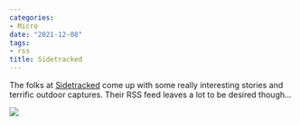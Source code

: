 ```yaml
---
categories:
- Micro
date: "2021-12-08"
tags:
- rss
title: Sidetracked
---
```


The folks at [Sidetracked](https://www.sidetracked.com/) come up with some really interesting stories and terrific outdoor captures. Their RSS feed leaves a lot to be desired though...

![](images/Sidetracked-600x243.png)

